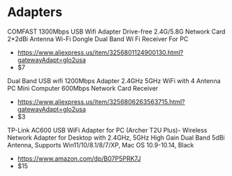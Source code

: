 # Adapters

COMFAST 1300Mbps USB Wifi Adapter Drive-free 2.4G/5.8G Network Card 2*2dBi Antenna Wi-Fi Dongle Dual Band Wi Fi Receiver For PC

- https://www.aliexpress.us/item/3256801124900130.html?gatewayAdapt=glo2usa
- $7

Dual Band USB wifi 1200Mbps Adapter 2.4GHz 5GHz WiFi with 4 Antenna PC Mini Computer 600Mbps Network Card Receiver

- https://www.aliexpress.us/item/3256806263563715.html?gatewayAdapt=glo2usa
- $3

 TP-Link AC600 USB WiFi Adapter for PC (Archer T2U Plus)- Wireless Network Adapter for Desktop with 2.4GHz, 5GHz High Gain Dual Band 5dBi Antenna, Supports Win11/10/8.1/8/7/XP, Mac OS 10.9-10.14, Black 

- https://www.amazon.com/dp/B07P5PRK7J
- $15